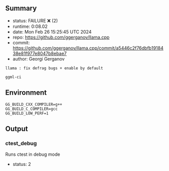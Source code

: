 ## Summary

- status:  FAILURE ❌ (2)
- runtime: 0:08.02
- date:    Mon Feb 26 15:25:45 UTC 2024
- repo:    https://github.com/ggerganov/llama.cpp
- commit:  https://github.com/ggerganov/llama.cpp/commit/a5446c2f76dbfb1918438e81f977e8047b8ebae7
- author:  Georgi Gerganov
```
llama : fix defrag bugs + enable by default

ggml-ci
```

## Environment

```
GG_BUILD_CXX_COMPILER=g++
GG_BUILD_C_COMPILER=gcc
GG_BUILD_LOW_PERF=1
```

## Output

### ctest_debug

Runs ctest in debug mode
- status: 2
```

```

